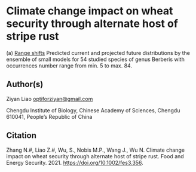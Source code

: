 # Climate change impact on wheat security through alternate host of stripe rust

(a) [Range shifts](https://github.com/optiforziyan/Berberis_study_2020/blob/master/Range%20shift%20of%2054%20studied%20species%20under%20future%20climate%20change.pdf) 
Predicted current and projected future distributions by the ensemble of small models for 54 studied species of genus Berberis with occurrences number range from min. 5 to max. 84. 



## Author(s)

Ziyan Liao optiforziyan@gmail.com

Chengdu Institute of Biology, Chinese Academy of Sciences, Chengdu 610041, People’s Republic of China


## Citation

Zhang N.#, Liao Z.#, Wu, S., Nobis M.P., Wang J., Wu N. Climate change impact on wheat security through alternate host of stripe rust. Food and Energy Security. 2021. https://doi.org/10.1002/fes3.356.
